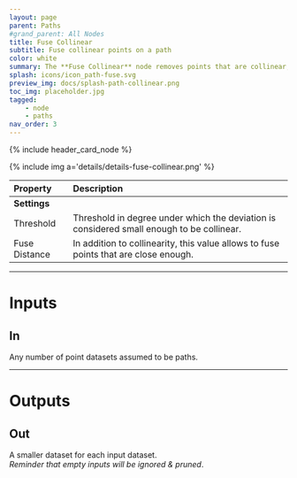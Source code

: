 ```yaml
---
layout: page
parent: Paths
#grand_parent: All Nodes
title: Fuse Collinear
subtitle: Fuse collinear points on a path
color: white
summary: The **Fuse Collinear** node removes points that are collinear, with control over thresholds. It can also optionally fuse points based on their proximity.
splash: icons/icon_path-fuse.svg
preview_img: docs/splash-path-collinear.png
toc_img: placeholder.jpg
tagged: 
    - node
    - paths
nav_order: 3
---
```


{% include header_card_node %}

{% include img a='details/details-fuse-collinear.png' %} 

| Property       | Description          |
|:-------------|:------------------|
|**Settings**||
| Threshold           | Threshold in degree under which the deviation is considered small enough to be collinear.  |
| Fuse Distance           | In addition to collinearity, this value allows to fuse points that are close enough. |

---
# Inputs
## In
Any number of point datasets assumed to be paths.

---
# Outputs
## Out
A smaller dataset for each input dataset.  
*Reminder that empty inputs will be ignored & pruned*.